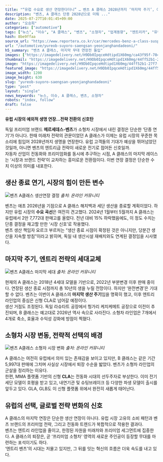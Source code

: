 ```yaml
---
title: "“유럽 수요로 생산 연장한다더니” … 벤츠 A 클래스 2028년까지 ‘마지막 주기’, 이유는?"
description: "벤츠, A 클래스 단종 2028년으로 미뤄 ..."
date: 2025-07-27T10:01:45+09:00
author: "오승희"
categories: ["automotive"]
tags: ["뉴스", "이슈", "A 클래스", "벤츠", "소형차", "업계동향", "엔트리카", "유럽자동차시장", "생산전략"]
hash: 8be9ffaa
source_url: "https://www.reportera.co.kr/car/mercedes-benz-a-class-suspension-postponed/"
url: "/automotive/yureob-suyoro-saengsan-yeonjanghandadeoni/"
h5_summary: "벤츠 A 클래스, 마지막 무대 연장전 돌입"
images: ["https://imagedelivery.net/H9Db0IpqceHdtipd1X60mg/ca43f95f-7044-431f-4303-1f4dead95700/public", "https://imagedelivery.net/H9Db0IpqceHdtipd1X60mg/44ff52b1-27f7-4154-ae13-38b8f71b1900/public", "https://imagedelivery.net/H9Db0IpqceHdtipd1X60mg/dd866ac0-3edd-4a03-2df4-24453fc21200/public", "https://imagedelivery.net/H9Db0IpqceHdtipd1X60mg/794ca4a1-5673-465d-9522-b52ee6517e00/public"]
thumbnail: "https://imagedelivery.net/H9Db0IpqceHdtipd1X60mg/44ff52b1-27f7-4154-ae13-38b8f71b1900/public"
image: "https://imagedelivery.net/H9Db0IpqceHdtipd1X60mg/44ff52b1-27f7-4154-ae13-38b8f71b1900/public"
featured_image: "https://imagedelivery.net/H9Db0IpqceHdtipd1X60mg/44ff52b1-27f7-4154-ae13-38b8f71b1900/public"
image_width: 1200
image_height: 630
slug: "yureob-suyoro-saengsan-yeonjanghandadeoni"
type: "post"
layout: "single"
news_keywords: "뉴스, 이슈, A 클래스, 벤츠, 소형차"
robots: "index, follow"
draft: false
---
```


**유럽 시장의 예외적 생명 연장…전략 전환의 신호탄**

 
독일 프리미엄 브랜드 **메르세데스-벤츠**가 소형차 시장에서 내린 결정은 단순한 ‘단종 연기’가 아니다. 한때 미래차 전략의 관문이었던 A 클래스가 이제는 유럽 시장의 꾸준한 목소리에 힘입어 2028년까지 생명을 연장한다. 유럽 고객들의 기대가 예상을 뛰어넘었던 것일까, 아니면 벤츠의 엔트리급 전략이 새로운 전기로 접어든 신호일까.  
자동차 산업이 전동화와 프리미엄화를 동시에 추구하는 시점, A 클래스의 마지막 레이스는 ‘시장과 브랜드 전략’이 교차하는 흥미로운 전환점이다. 이번 연장 결정은 단순한 수치 이상의 의미를 내포한다.

 
## 생산 종료 연기, 시장의 힘이 만든 변수

![벤츠 A클래스 생산연장 결정](https://imagedelivery.net/H9Db0IpqceHdtipd1X60mg/794ca4a1-5673-465d-9522-b52ee6517e00/public)
*출처: 온라인 커뮤니티*


벤츠는 애초 2026년을 기점으로 A 클래스 해치백과 세단 생산을 종료할 계획이었다. 하지만 유럽 시장의 **수요 곡선**은 여전히 견고했다. 2024년 1월부터 5월까지 A 클래스는 유럽에서 2만 7,772대 판매고를 올렸다. 전년 대비 15% 하락했음에도, 이 정도 수치는 단종 결정을 재고할 만한 ‘시장 신호’로 작용했다.  
벤츠 생산 책임자 요르크 부르처는 “생산 종료 시점이 확정된 것은 아니지만, 당분간 생산을 지속할 방침”이라고 밝히며, 독일 내 생산시설 재배치와도 연계된 결정임을 시사했다.

 
## 마지막 주기, 엔트리 전략의 세대교체

![벤츠 A클래스 마지막 세대](https://imagedelivery.net/H9Db0IpqceHdtipd1X60mg/ca43f95f-7044-431f-4303-1f4dead95700/public)
*출처: 온라인 커뮤니티*


현재의 A 클래스는 2018년 4세대 모델을 기반으로, 2022년 부분변경 이후 판매 중이다. 연장된 생산 종료 시점까지 총 10년의 생을 누릴 전망이다. 하지만 ‘완전변경’은 기대할 수 없다. 벤츠는 이번이 A 클래스의 **마지막 생산 주기**임을 명확히 했고, 이후 엔트리 라인업의 중심은 신형 CLA로 넘어갈 예정이다.  
생산 거점도 조정된다. 독일 라슈타트 공장에서 헝가리 케치케메트 공장으로 이전이 추진되며, B 클래스는 예고대로 2026년 역사 속으로 사라진다. 소형차 라인업은 7개에서 4개로 축소, 효율과 수익성 강화에 방점이 찍혔다.

 
## 소형차 시장 변동, 전략적 선택의 배경

![벤츠 A클래스 소형차 시장 변화](https://imagedelivery.net/H9Db0IpqceHdtipd1X60mg/dd866ac0-3edd-4a03-2df4-24453fc21200/public)
*출처: 온라인 커뮤니티*


A 클래스는 여전히 유럽에서 의미 있는 존재감을 보이고 있지만, B 클래스는 같은 기간 5,997대 판매에 그치며 사실상 시장에서 퇴장 수순을 밟았다. 벤츠가 소형차 라인업의 군살을 정리하는 이유다.  
한편, MMA 플랫폼 기반의 신형 **CLA**는 전동화 시대의 선두주자로 부상한다. 이미 전기 세단 모델이 호평을 받고 있고, 내연기관 및 슈팅브레이크 등 다양한 파생 모델이 출시를 앞두고 있다. GLA, GLB도 이 신형 플랫폼 위에서 완전히 새롭게 태어난다.

 
## 유럽의 선택, 글로벌 전략 변화의 신호

A 클래스의 마지막 연장은 단순한 생산 연장이 아니다. 유럽 시장 고유의 소비 패턴과 벤츠 브랜드의 프리미엄 전략, 그리고 전동화 트렌드가 복합적으로 작용한 결과다.  
벤츠는 엔트리 라인업을 줄이고, 한정된 자원을 미래차와 프리미엄 세그먼트에 집중한다. A 클래스의 퇴장은, 곧 ‘프리미엄 소형차’ 영역의 새로운 주인공이 등장할 무대를 마련하는 포석이기도 하다.  
‘엔트리 벤츠’의 시대는 저물고 있지만, 그 뒤를 잇는 혁신의 흐름은 더욱 속도를 내고 있다.
